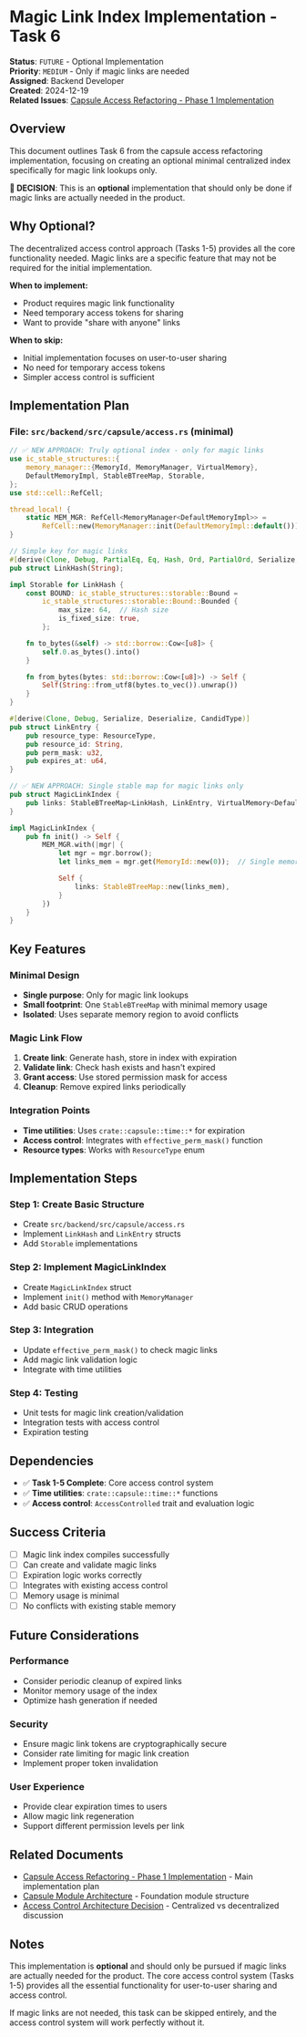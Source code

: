 # Magic Link Index Implementation - Task 6

**Status**: `FUTURE` - Optional Implementation  
**Priority**: `MEDIUM` - Only if magic links are needed  
**Assigned**: Backend Developer  
**Created**: 2024-12-19  
**Related Issues**: [Capsule Access Refactoring - Phase 1 Implementation](../open/name-titile/capsule-access-refactoring.md)

## Overview

This document outlines Task 6 from the capsule access refactoring implementation, focusing on creating an optional minimal centralized index specifically for magic link lookups only.

**🎯 DECISION**: This is an **optional** implementation that should only be done if magic links are actually needed in the product.

## Why Optional?

The decentralized access control approach (Tasks 1-5) provides all the core functionality needed. Magic links are a specific feature that may not be required for the initial implementation.

**When to implement:**

- Product requires magic link functionality
- Need temporary access tokens for sharing
- Want to provide "share with anyone" links

**When to skip:**

- Initial implementation focuses on user-to-user sharing
- No need for temporary access tokens
- Simpler access control is sufficient

## Implementation Plan

### **File**: `src/backend/src/capsule/access.rs` (minimal)

```rust
// ✅ NEW APPROACH: Truly optional index - only for magic links
use ic_stable_structures::{
    memory_manager::{MemoryId, MemoryManager, VirtualMemory},
    DefaultMemoryImpl, StableBTreeMap, Storable,
};
use std::cell::RefCell;

thread_local! {
    static MEM_MGR: RefCell<MemoryManager<DefaultMemoryImpl>> =
        RefCell::new(MemoryManager::init(DefaultMemoryImpl::default()));
}

// Simple key for magic links
#[derive(Clone, Debug, PartialEq, Eq, Hash, Ord, PartialOrd, Serialize, Deserialize, CandidType)]
pub struct LinkHash(String);

impl Storable for LinkHash {
    const BOUND: ic_stable_structures::storable::Bound =
        ic_stable_structures::storable::Bound::Bounded {
            max_size: 64,  // Hash size
            is_fixed_size: true,
        };

    fn to_bytes(&self) -> std::borrow::Cow<[u8]> {
        self.0.as_bytes().into()
    }

    fn from_bytes(bytes: std::borrow::Cow<[u8]>) -> Self {
        Self(String::from_utf8(bytes.to_vec()).unwrap())
    }
}

#[derive(Clone, Debug, Serialize, Deserialize, CandidType)]
pub struct LinkEntry {
    pub resource_type: ResourceType,
    pub resource_id: String,
    pub perm_mask: u32,
    pub expires_at: u64,
}

// ✅ NEW APPROACH: Single stable map for magic links only
pub struct MagicLinkIndex {
    pub links: StableBTreeMap<LinkHash, LinkEntry, VirtualMemory<DefaultMemoryImpl>>,
}

impl MagicLinkIndex {
    pub fn init() -> Self {
        MEM_MGR.with(|mgr| {
            let mgr = mgr.borrow();
            let links_mem = mgr.get(MemoryId::new(0));  // Single memory region

            Self {
                links: StableBTreeMap::new(links_mem),
            }
        })
    }
}
```

## Key Features

### **Minimal Design**

- **Single purpose**: Only for magic link lookups
- **Small footprint**: One `StableBTreeMap` with minimal memory usage
- **Isolated**: Uses separate memory region to avoid conflicts

### **Magic Link Flow**

1. **Create link**: Generate hash, store in index with expiration
2. **Validate link**: Check hash exists and hasn't expired
3. **Grant access**: Use stored permission mask for access
4. **Cleanup**: Remove expired links periodically

### **Integration Points**

- **Time utilities**: Uses `crate::capsule::time::*` for expiration
- **Access control**: Integrates with `effective_perm_mask()` function
- **Resource types**: Works with `ResourceType` enum

## Implementation Steps

### **Step 1: Create Basic Structure**

- Create `src/backend/src/capsule/access.rs`
- Implement `LinkHash` and `LinkEntry` structs
- Add `Storable` implementations

### **Step 2: Implement MagicLinkIndex**

- Create `MagicLinkIndex` struct
- Implement `init()` method with `MemoryManager`
- Add basic CRUD operations

### **Step 3: Integration**

- Update `effective_perm_mask()` to check magic links
- Add magic link validation logic
- Integrate with time utilities

### **Step 4: Testing**

- Unit tests for magic link creation/validation
- Integration tests with access control
- Expiration testing

## Dependencies

- ✅ **Task 1-5 Complete**: Core access control system
- ✅ **Time utilities**: `crate::capsule::time::*` functions
- ✅ **Access control**: `AccessControlled` trait and evaluation logic

## Success Criteria

- [ ] Magic link index compiles successfully
- [ ] Can create and validate magic links
- [ ] Expiration logic works correctly
- [ ] Integrates with existing access control
- [ ] Memory usage is minimal
- [ ] No conflicts with existing stable memory

## Future Considerations

### **Performance**

- Consider periodic cleanup of expired links
- Monitor memory usage of the index
- Optimize hash generation if needed

### **Security**

- Ensure magic link tokens are cryptographically secure
- Consider rate limiting for magic link creation
- Implement proper token invalidation

### **User Experience**

- Provide clear expiration times to users
- Allow magic link regeneration
- Support different permission levels per link

## Related Documents

- [Capsule Access Refactoring - Phase 1 Implementation](../open/name-titile/capsule-access-refactoring.md) - Main implementation plan
- [Capsule Module Architecture](../../architecture/capsule-module-architecture.md) - Foundation module structure
- [Access Control Architecture Decision](../open/access-control-architecture-decision.md) - Centralized vs decentralized discussion

## Notes

This implementation is **optional** and should only be pursued if magic links are actually needed for the product. The core access control system (Tasks 1-5) provides all the essential functionality for user-to-user sharing and access control.

If magic links are not needed, this task can be skipped entirely, and the access control system will work perfectly without it.



